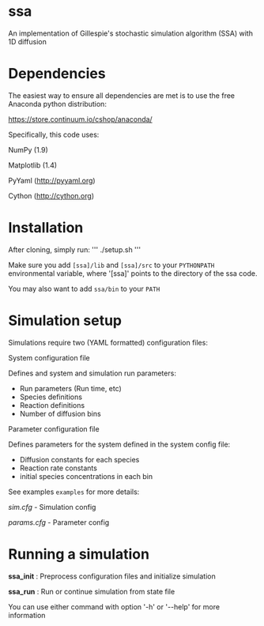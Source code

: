 ssa
===

An implementation of Gillespie's stochastic simulation algorithm (SSA) with 1D diffusion

Dependencies
====

The easiest way to ensure all dependencies are met is to use the free Anaconda python distribution:

https://store.continuum.io/cshop/anaconda/

Specifically, this code uses:

NumPy (1.9)

Matplotlib (1.4)

PyYaml (http://pyyaml.org)

Cython (http://cython.org)


Installation
====

After cloning, simply run:
'''
./setup.sh
'''

Make sure you add `[ssa]/lib` and `[ssa]/src` to your `PYTHONPATH` environmental variable, where
'[ssa]' points to the directory of the ssa code.

You may also want to add `ssa/bin` to your `PATH`

Simulation setup
====

Simulations require two (YAML formatted) configuration files:

System configuration file

Defines and system and simulation run parameters:

* Run parameters (Run time, etc)
* Species definitions
* Reaction definitions
* Number of diffusion bins

Parameter configuration file

Defines parameters for the system defined in the system config file:

* Diffusion constants for each species
* Reaction rate constants
* initial species concentrations in each bin


See examples `examples` for more details:

*sim.cfg* - Simulation config

*params.cfg* - Parameter config


Running a simulation
=====

**ssa_init** : Preprocess configuration files and initialize simulation

**ssa_run** : Run or continue simulation from state file

You can use either command with option '-h' or '--help' for more information
